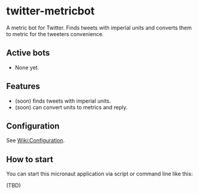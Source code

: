 # twitter-metricbot
A metric bot for Twitter. Finds tweets with imperial units and converts them to
metric for the tweeters convenience.

## Active bots

  * None yet. 
  
## Features

  * (soon) finds tweets with imperial units.
  * (soon) can convert units to metrics and reply.

## Configuration

See [Wiki:Configuration](https://github.com/bmhm/twitter-metricbot/wiki/Configuration).

## How to start

You can start this micronaut application via script or command line like this:

(TBD)

